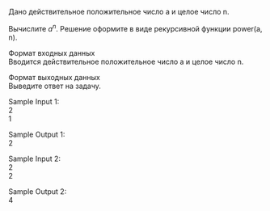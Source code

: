 Дано действительное положительное число a и целоe число n.

Вычислите $a^n$. Решение оформите в виде рекурсивной функции power(a, n).

Формат входных данных  
Вводится действительное положительное число a и целоe число n.

Формат выходных данных  
Выведите ответ на задачу.

Sample Input 1:  
2  
1

Sample Output 1:  
2

Sample Input 2:  
2  
2

Sample Output 2:  
4